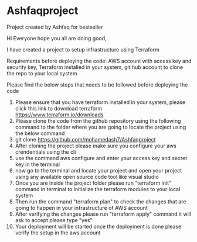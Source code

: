 # Ashfaqproject
Project created by Ashfaq for bestseller

Hi Everyone hope you all are doing good,

 I have created a project to setup infrastructure using Terraform
 
 Requirements before deploying the code: AWS account with access key and security key, Terraform installed in your system, git hub account to clone the repo to your local system
 
 Please find the below steps that needs to be followed before deploying the code
 
1. Please ensure that you have terraform installed in your system, please click this link to download terraform https://www.terraform.io/downloads
2. Please clone the code from the github repository using the following command to the folder where you are going to locate the project using the below command
3. git clone https://github.com/mohamedash7/Ashfaqproject
4. After cloning the project please make sure you configure your aws crendentials using the cli
5. use the command aws configure and enter your access key and secret key in the terminal
6. now go to the terminal and locate your project and open your project using any available open source code tool like visual studio
7. Once you are inside the project folder please run "terraform init" command in terminal to initialize the terraform modules to your local system
8. Then run the command "terraform plan" to check the changes that are going to happen in your infrastructure of AWS account
9. After verifying the changes please run "terraform apply" command it will ask to accept please type "yes"
10. Your deployment will be started once the deployment is done please verify the setup in the aws account

 
 
 
 
